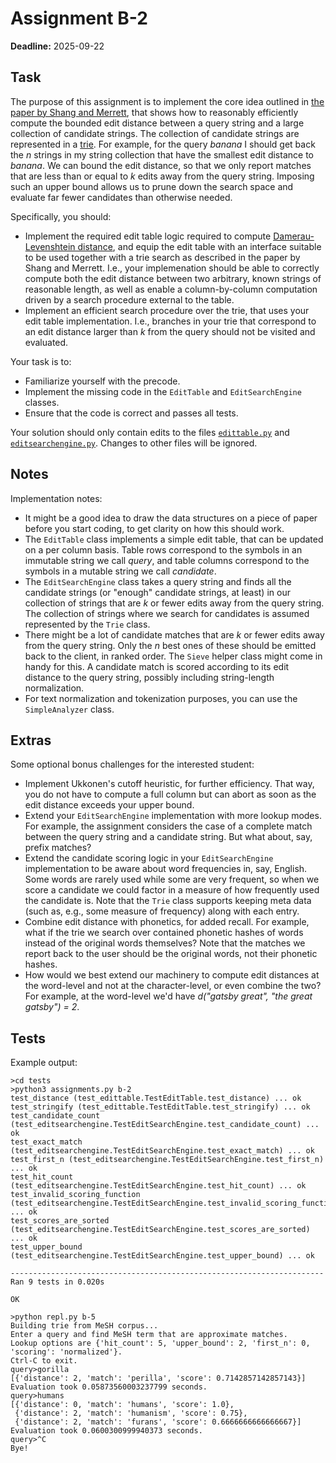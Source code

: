 # Assignment B-2

**Deadline:** 2025-09-22

## Task

The purpose of this assignment is to implement the core idea outlined in [the paper by Shang and Merrett](../papers/tries-for-approximate-string-matching.pdf), that shows how to reasonably efficiently compute the bounded edit distance between a query string and a large collection of candidate strings. The collection of candidate strings are represented in a [trie](../slides/strings-galore.pdf). For example, for the query _banana_ I should get back the _n_ strings in my string collection that have the smallest edit distance to _banana_. We can bound the edit distance, so that we only report matches that are less than or equal to _k_ edits away from the query string. Imposing such an upper bound allows us to prune down the search space and evaluate far fewer candidates than otherwise needed.

Specifically, you should:

* Implement the required edit table logic required to compute [Damerau-Levenshtein distance](https://en.wikipedia.org/wiki/Damerau%E2%80%93Levenshtein_distance), and equip the edit table with an interface suitable to be used together with a trie search as described in the paper by Shang and Merrett. I.e., your implemenation should be able to correctly compute both the edit distance between two arbitrary, known strings of reasonable length, as well as enable a column-by-column computation driven by a search procedure external to the table.
* Implement an efficient search procedure over the trie, that uses your edit table implementation. I.e., branches in your trie that correspond to an edit distance larger than _k_ from the query should not be visited and evaluated.

Your task is to:

* Familiarize yourself with the precode.
* Implement the missing code in the `EditTable` and `EditSearchEngine` classes.
* Ensure that the code is correct and passes all tests.

Your solution should only contain edits to the files [`edittable.py`](../in3120/edittable.py) and [`editsearchengine.py`](../in3120/editsearchengine.py). Changes to other files will be ignored.

## Notes

Implementation notes:

* It might be a good idea to draw the data structures on a piece of paper before you start coding, to get clarity on how this should work.
* The `EditTable` class implements a simple edit table, that can be updated on a per column basis. Table rows correspond to the symbols in an immutable string we call _query_, and table columns correspond to the symbols in a mutable string we call _candidate_.
* The `EditSearchEngine` class takes a query string and finds all the candidate strings (or "enough" candidate strings, at least) in our collection of strings that are _k_ or fewer edits away from the query string. The collection of strings where we search for candidates is assumed represented by the `Trie` class.
* There might be a lot of candidate matches that are _k_ or fewer edits away from the query string. Only the _n_ best ones of these should be emitted back to the client, in ranked order. The `Sieve` helper class might come in handy for this. A candidate match is scored according to its edit distance to the query string, possibly including string-length normalization.
* For text normalization and tokenization purposes, you can use the `SimpleAnalyzer` class.

## Extras

Some optional bonus challenges for the interested student:

* Implement Ukkonen's cutoff heuristic, for further efficiency. That way, you do not have to compute a full column but can abort as soon as the edit distance exceeds your upper bound.
* Extend your `EditSearchEngine` implementation with more lookup modes. For example, the assignment considers the case of a complete match between the query string and a candidate string. But what about, say, prefix matches?
* Extend the candidate scoring logic in your `EditSearchEngine` implementation to be aware about word frequencies in, say, English. Some words are rarely used while some are very frequent, so when we score a candidate we could factor in a measure of how frequently used the candidate is. Note that the `Trie` class supports keeping meta data (such as, e.g., some measure of frequency) along with each entry.
* Combine edit distance with phonetics, for added recall. For example, what if the trie we search over contained phonetic hashes of words instead of the original words themselves? Note that the matches we report back to the user should be the original words, not their phonetic hashes.
* How would we best extend our machinery to compute edit distances at the word-level and not at the character-level, or even combine the two? For example, at the word-level we'd have _d("gatsby great", "the great gatsby") = 2_.

## Tests

Example output:

```text
>cd tests
>python3 assignments.py b-2
test_distance (test_edittable.TestEditTable.test_distance) ... ok
test_stringify (test_edittable.TestEditTable.test_stringify) ... ok
test_candidate_count (test_editsearchengine.TestEditSearchEngine.test_candidate_count) ... ok
test_exact_match (test_editsearchengine.TestEditSearchEngine.test_exact_match) ... ok
test_first_n (test_editsearchengine.TestEditSearchEngine.test_first_n) ... ok
test_hit_count (test_editsearchengine.TestEditSearchEngine.test_hit_count) ... ok
test_invalid_scoring_function (test_editsearchengine.TestEditSearchEngine.test_invalid_scoring_function) ... ok
test_scores_are_sorted (test_editsearchengine.TestEditSearchEngine.test_scores_are_sorted) ... ok
test_upper_bound (test_editsearchengine.TestEditSearchEngine.test_upper_bound) ... ok

----------------------------------------------------------------------
Ran 9 tests in 0.020s

OK
```

```text
>python repl.py b-5
Building trie from MeSH corpus...
Enter a query and find MeSH term that are approximate matches.
Lookup options are {'hit_count': 5, 'upper_bound': 2, 'first_n': 0, 'scoring': 'normalized'}.
Ctrl-C to exit.
query>gorilla
[{'distance': 2, 'match': 'perilla', 'score': 0.7142857142857143}]
Evaluation took 0.05873560003237799 seconds.
query>humans
[{'distance': 0, 'match': 'humans', 'score': 1.0},
 {'distance': 2, 'match': 'humanism', 'score': 0.75},
 {'distance': 2, 'match': 'furans', 'score': 0.6666666666666667}]
Evaluation took 0.0600300999940373 seconds.
query>^C
Bye!
```
